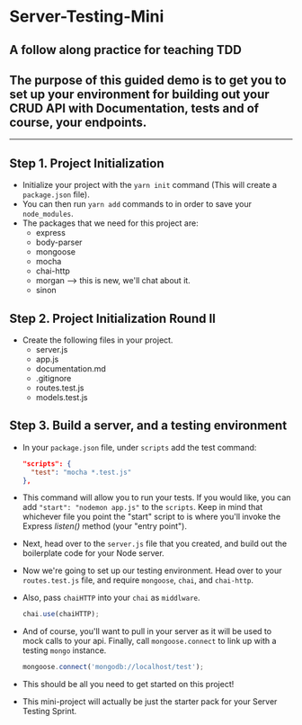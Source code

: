 # Server-Testing-Mini

## A follow along practice for teaching TDD

## The purpose of this guided demo is to get you to set up your environment for building out your CRUD API with Documentation, tests and of course, your endpoints.

---

## Step 1. Project Initialization

* Initialize your project with the `yarn init` command (This will create a `package.json` file).
* You can then run `yarn add` commands to in order to save your `node_modules`.
* The packages that we need for this project are:
  * express
  * body-parser
  * mongoose
  * mocha
  * chai-http
  * morgan --> this is new, we'll chat about it.
  * sinon

## Step 2. Project Initialization Round II

* Create the following files in your project.
  * server.js
  * app.js
  * documentation.md
  * .gitignore
  * routes.test.js
  * models.test.js

## Step 3. Build a server, and a testing environment

* In your `package.json` file, under `scripts` add the test command:

  ```json
  "scripts": {
    "test": "mocha *.test.js"
  },
  ```

* This command will allow you to run your tests. If you would like, you can add `"start": "nodemon app.js"` to the `scripts`. Keep in mind that whichever file you point the "start" script to is where you'll invoke the Express _listen()_ method (your "entry point").
* Next, head over to the `server.js` file that you created, and build out the boilerplate code for your Node server.
* Now we're going to set up our testing environment. Head over to your `routes.test.js` file, and require `mongoose`, `chai`, and `chai-http`.
* Also, pass `chaiHTTP` into your `chai` as `middlware`.

  ```js
  chai.use(chaiHTTP);
  ```

* And of course, you'll want to pull in your server as it will be used to mock calls to your api. Finally, call `mongoose.connect` to link up with a testing `mongo` instance.

  ```js
  mongoose.connect('mongodb://localhost/test');
  ```

* This should be all you need to get started on this project!
* This mini-project will actually be just the starter pack for your Server Testing Sprint.
